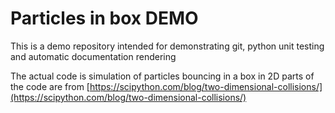 # Particles in box DEMO

This is a demo repository intended for demonstrating git, python unit testing and automatic documentation rendering

The actual code is simulation of particles bouncing in a box in 2D parts of the code are from [https://scipython.com/blog/two-dimensional-collisions/](https://scipython.com/blog/two-dimensional-collisions/)